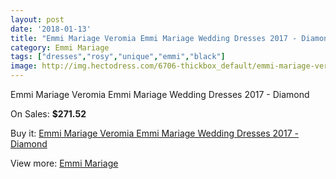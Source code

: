 ```yaml
---
layout: post
date: '2018-01-13'
title: "Emmi Mariage Veromia Emmi Mariage Wedding Dresses 2017 - Diamond"
category: Emmi Mariage
tags: ["dresses","rosy","unique","emmi","black"]
image: http://img.hectodress.com/6706-thickbox_default/emmi-mariage-veromia-emmi-mariage-wedding-dresses-2013-diamond.jpg
---
```

Emmi Mariage Veromia Emmi Mariage Wedding Dresses 2017 - Diamond

On Sales: **$271.52**
<a href="https://www.hectodress.com/emmi-mariage/3370-emmi-mariage-veromia-emmi-mariage-wedding-dresses-2013-diamond.html"><amp-img layout="responsive" width="600" height="600" src="//img.hectodress.com/6706-thickbox_default/emmi-mariage-veromia-emmi-mariage-wedding-dresses-2013-diamond.jpg" alt="Emmi Mariage Veromia Emmi Mariage Wedding Dresses 2017 - Diamond 0" /></a>

Buy it: [Emmi Mariage Veromia Emmi Mariage Wedding Dresses 2017 - Diamond](https://www.hectodress.com/emmi-mariage/3370-emmi-mariage-veromia-emmi-mariage-wedding-dresses-2013-diamond.html "Emmi Mariage Veromia Emmi Mariage Wedding Dresses 2017 - Diamond")

View more: [Emmi Mariage](https://www.hectodress.com/57-emmi-mariage "Emmi Mariage")